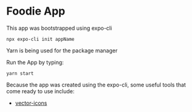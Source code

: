 # Foodie App

This app was bootstrapped using expo-cli
```
npx expo-cli init appName
```

Yarn is being used for the package manager

Run the App by typing:
```
yarn start
```

Because the app was created using the expo-cli, some useful tools that come ready to use include:
* [vector-icons](https://github.com/expo/vector-icons)
